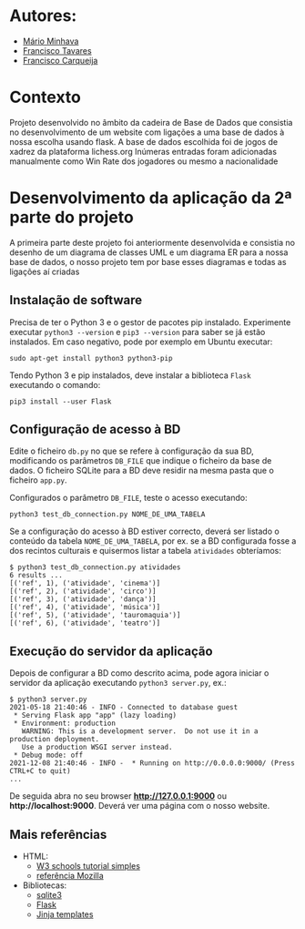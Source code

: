 # Autores:
* [Mário Minhava](https://github.com/Mariola04)
* [Francisco Tavares](https://github.com/kikotavares10)
* [Francisco Carqueija](https://github.com/kikokite)


# Contexto
Projeto desenvolvido no âmbito da cadeira de Base de Dados que consistia no desenvolvimento de um website com ligações a uma base de dados à nossa escolha usando flask.
A base de dados escolhida foi de jogos de xadrez da plataforma lichess.org 
Inúmeras entradas foram adicionadas manualmente como Win Rate dos jogadores ou mesmo a nacionalidade

# Desenvolvimento da aplicação da 2ª parte do projeto

A primeira parte deste projeto foi anteriormente desenvolvida e consistia no desenho de um diagrama de classes UML e um diagrama ER para a nossa base de dados, o nosso projeto tem por base esses diagramas e todas as ligações aí criadas

## Instalação de software

Precisa de ter o Python 3 e o gestor de pacotes pip instalado.
Experimente executar `python3 --version` e `pip3 --version` para saber
se já estão instalados. Em caso negativo, pode por exemplo em Ubuntu
executar:

```
sudo apt-get install python3 python3-pip
```

Tendo Python 3 e pip instalados, deve instalar a biblioteca `Flask` executando o comando:

```
pip3 install --user Flask
``` 

## Configuração de acesso à BD

Edite o ficheiro `db.py` no que se refere à configuração da sua BD, modificando os parâmetros `DB_FILE` que indique o ficheiro da base de dados. O ficheiro SQLite para a BD deve residir na mesma pasta que o ficheiro `app.py`.

Configurados o parâmetro `DB_FILE`,  teste o acesso executando:

```
python3 test_db_connection.py NOME_DE_UMA_TABELA
```

Se a configuração do acesso à BD estiver correcto, deverá ser listado o conteúdo da tabela `NOME_DE_UMA_TABELA`, por ex. se a BD configurada fosse a dos recintos culturais e quisermos listar a tabela `atividades` obteríamos:

```
$ python3 test_db_connection.py atividades
6 results ...
[('ref', 1), ('atividade', 'cinema')]
[('ref', 2), ('atividade', 'circo')]
[('ref', 3), ('atividade', 'dança')]
[('ref', 4), ('atividade', 'música')]
[('ref', 5), ('atividade', 'tauromaquia')]
[('ref', 6), ('atividade', 'teatro')]
```

## Execução do servidor da aplicação

Depois de configurar a BD como descrito acima, pode agora iniciar o servidor da aplicação executando `python3 server.py`, ex.:

```
$ python3 server.py
2021-05-18 21:40:46 - INFO - Connected to database guest
 * Serving Flask app "app" (lazy loading)
 * Environment: production
   WARNING: This is a development server.  Do not use it in a production deployment.
   Use a production WSGI server instead.
 * Debug mode: off
2021-12-08 21:40:46 - INFO -  * Running on http://0.0.0.0:9000/ (Press CTRL+C to quit) 
...
```

De seguida abra no seu browser __http://127.0.0.1:9000__ ou __http://localhost:9000__. Deverá ver uma página com o nosso website.

## Mais referências

- HTML: 
   - [W3 schools tutorial simples](https://www.w3schools.com/html/default.asp)
   - [referência Mozilla](https://developer.mozilla.org/en-US/docs/Web/HTML) 
- Bibliotecas:
  - [sqlite3](https://docs.python.org/3/library/sqlite3.html)
  - [Flask](https://flask.palletsprojects.com/en/1.1.x/)
  - [Jinja templates](https://jinja.palletsprojects.com/en/2.10.x/templates/)

